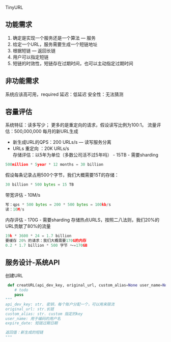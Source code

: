 TinyURL
## 功能需求
1. 确定是实现一个服务还是一个算法 — 服务
2. 给定一个URL，服务需要生成一个短链地址
3. 根据短链  — 返回长链
4. 用户可以指定短链
5. 短链的时效性，短链存在过期时间，也可以主动指定过期时间
## 非功能需求
系统应该高可用，required
延迟：低延迟
安全性：无法猜测
## 容量评估
系统特征：读多写少；
更多的是重定向的请求，假设读写比例为100:1。
流量评估：500,000,000 每月的新URL生成
- 新生成URL的QPS：200 URLs/s        — 读写服务分离
- URLs 重定向 ：20K URLs/s                    
存储评估：以5年为单位（多数公司活不过5年吗） - 15TB - 需要sharding
```python
500million * 5year * 12 months = 30 billion
```
假设每条记录占用500个字节，我们大概需要15T的存储：
```python
30 billion * 500 bytes = 15 TB
```

带宽评估 - 10M/s
```python
写：qps * 500 bytes = 200 * 500 bytes = 100kb/s
读：10M/s
```

内存评估 - 170G - 需要sharding
存储热点URLS，按照二八法则，我们20%的URL贡献了80%的流量
```python
19k * 3600 * 24 = 1.7 billion
要缓存 20% 的请求：我们大概需要170G的内存
0.2 * 1.7 billion * 500 字节 ～=170GB
```
## 服务设计-系统API
创建URL
```python
 def creatURL(api_dev_key, original_url, custom_alias=None user_name=None,expire_date=None) -> str:
	# todo
	pass
"""
api_dev_key: str. 密钥，每个账户分配一个，可以用来限流
original_url: str.长链
custom_alias: str. custom 指定的key
user_name: 用于编码的用户名
expire_date: 短链过期日期

返回值：新生成的短链
"""
```
